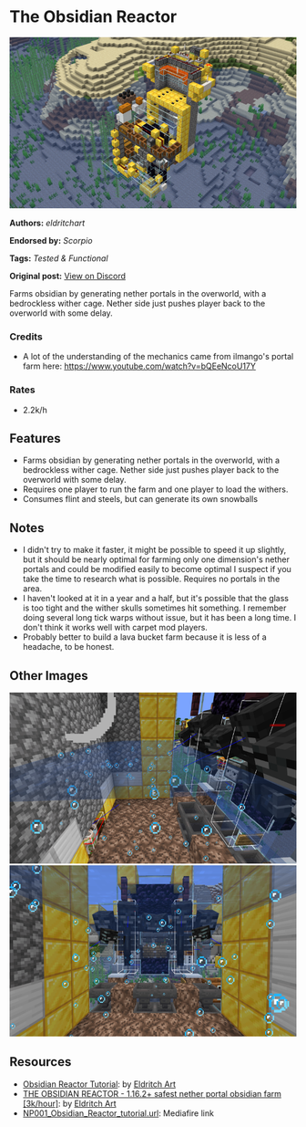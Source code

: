 # The Obsidian Reactor
<img alt="2022-02-12_23.21.40.png" src="images/2022-02-12_23.21.40.png?raw=1" height="300px">

**Authors:** *eldritchart*

**Endorsed by:** *Scorpio*

**Tags:** *Tested & Functional*

**Original post:** [View on Discord](https://discord.com/channels/913065809096638494/1392007547438764182)

Farms obsidian by generating nether portals in the overworld, with a bedrockless wither cage. Nether side just pushes player back to the overworld with some delay.
### Credits
- A lot of the understanding of the mechanics came from ilmango's portal farm here: https://www.youtube.com/watch?v=bQEeNcoU17Y
### Rates
- 2.2k/h

## Features
- Farms obsidian by generating nether portals in the overworld, with a bedrockless wither cage. Nether side just pushes player back to the overworld with some delay.
- Requires one player to run the farm and one player to load the withers.
- Consumes flint and steels, but can generate its own snowballs

## Notes
- I didn't try to make it faster, it might be possible to speed it up slightly, but it should be nearly optimal for farming only one dimension's nether portals and could be modified easily to become optimal I suspect if you take the time to research what is possible. Requires no portals in the area.
- I haven't looked at it in a year and a half, but it's possible that the glass is too tight and the wither skulls sometimes hit something. I remember doing several long tick warps without issue, but it has been a long time. I don't think it works well with carpet mod players.
 - Probably better to build a lava bucket farm because it is less of a headache, to be honest.

## Other Images
<img src="images/2022-02-12_23.23.42.png?raw=1" height="300px">

<img src="images/2022-02-12_23.23.56.png?raw=1" height="300px">

## Resources
- [Obsidian Reactor Tutorial](https://youtu.be/jvMY-9Zy5x4): by [Eldritch Art](https://www.youtube.com/@eldritchart716)
- [THE OBSIDIAN REACTOR - 1.16.2+ safest nether portal obsidian farm [3k/hour]](https://www.youtube.com/watch?v=1p6cuPlq6LI&t=1s): by [Eldritch Art](https://www.youtube.com/@eldritchart716)
- [NP001_Obsidian_Reactor_tutorial.url](https://www.mediafire.com/file/on49if2axb16a6k/Obsidian_Reactor_tutorial.zip/file): Mediafire link
